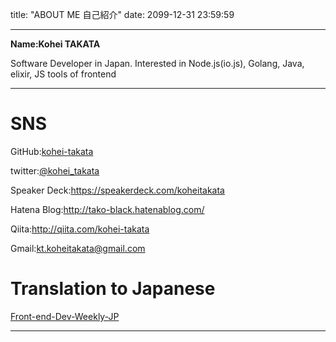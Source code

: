 title: "ABOUT ME 自己紹介"
date: 2099-12-31 23:59:59

---
**Name:Kohei TAKATA**

Software Developer in Japan.
Interested in Node.js(io.js), Golang, Java, elixir, JS tools of frontend

---

# SNS

GitHub:[kohei-takata](https://github.com/kohei-takata)

twitter:[@kohei_takata](https://twitter.com/kohei_takata)

Speaker Deck:https://speakerdeck.com/koheitakata

Hatena Blog:http://tako-black.hatenablog.com/

Qiita:http://qiita.com/kohei-takata

Gmail:kt.koheitakata@gmail.com

# Translation to Japanese
[Front-end-Dev-Weekly-JP](http://front-end-dev-weekly-jp.github.io/
 )

---
